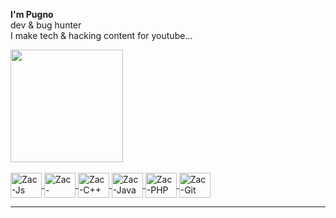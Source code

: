 **I'm Pugno**  
dev & bug hunter  
I make tech & hacking content for youtube...   

<div>
  <a href="https://github.com/pugn0">
  <img height="180em" src="https://github-readme-stats.vercel.app/api/top-langs/?username=Pugn0&layout=compact&langs_count=16&theme=dark"/>
    <div>
      <div style="display: inline_block"><br>
        <img align="center" alt="Zac-Js" height="40" width="50" src="https://icongr.am/devicon/nodejs-original.svg?size=97&color=currentColor">
        <img align="center" alt="Zac-Python" height="40" width="50" src="https://icongr.am/devicon/python-original.svg?size=97&color=currentColor">
        <img align="center" alt="Zac-C++" height="40" width="50" src="https://icongr.am/devicon/cplusplus-original.svg?size=97&color=currentColor">
        <img align="center" alt="Zac-Java" height="40" width="50" src="https://icongr.am/devicon/java-original.svg?size=97&color=currentColor">
        <img align="center" alt="Zac-PHP" height="40" width="50" src="https://icongr.am/devicon/postgresql-original.svg?size=97&color=currentColor">
        <img align="center" alt="Zac-Git" height="40" width="50" src="https://icongr.am/devicon/git-original.svg?size=978&color=currentColor">
     </div>
      <hr>


